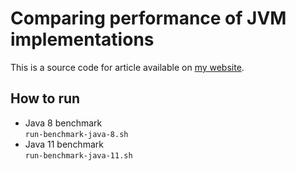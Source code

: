 # Comparing performance of JVM implementations

This is a source code for article available on [my website](https://www.fineconstant.com/posts/comparing-jvm-performance/).


## How to run

- Java 8 benchmark  
  `run-benchmark-java-8.sh`
- Java 11 benchmark  
  `run-benchmark-java-11.sh`

